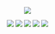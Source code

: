 <p align='center'>
    <img src="https://capsule-render.vercel.app/api?type=waving&color=auto&height=300&section=header&text=Vivanotica&fontSize=90&animation=fadeIn&fontAlignY=38&desc=Student&nbsp;Dev&descAlignY=51&descAlign=62"/>
</p>

<p align='center'>
    <img src="https://img.shields.io/badge/Python-3776AB?style=for-the-badge&logo=python&logoColor=white"/>
    <img src="https://img.shields.io/badge/HTML-239120?style=for-the-badge&logo=html5&logoColor=white"/>
    <img src="https://img.shields.io/badge/JavaScript-F7DF1E?style=for-the-badge&logo=JavaScript&logoColor=white"/>
    <img src="https://img.shields.io/badge/React-20232A?style=for-the-badge&logo=react&logoColor=61DAFB"/>
    <img src="https://img.shields.io/badge/Java-ED8B00?style=for-the-badge&logo=openjdk&logoColor=white"/>
</p>
